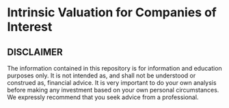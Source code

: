 # Intrinsic Valuation for Companies of Interest

## DISCLAIMER

The information contained in this repository is for information and education purposes only. It is not intended as, and shall not be understood or construed as, financial advice. It is very important to do your own analysis before making any investment based on your own personal circumstances. We expressly recommend that you seek advice from a professional.
